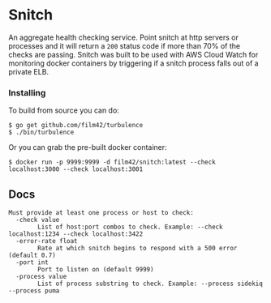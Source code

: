 Snitch
======

An aggregate health checking service. Point snitch at http servers or processes and it will return a `200` status code
if more than 70% of the checks are passing. Snitch was built to be used with AWS Cloud Watch for monitoring docker
containers by triggering if a snitch process falls out of a private ELB.

### Installing

To build from source you can do:

```
$ go get github.com/film42/turbulence
$ ./bin/turbulence
```

Or you can grab the pre-built docker container:

```
$ docker run -p 9999:9999 -d film42/snitch:latest --check localhost:3000 --check localhost:3001
```

## Docs

```
Must provide at least one process or host to check:
  -check value
        List of host:port combos to check. Example: --check localhost:1234 --check localhost:3422
  -error-rate float
        Rate at which snitch begins to respond with a 500 error (default 0.7)
  -port int
        Port to listen on (default 9999)
  -process value
        List of process substring to check. Example: --process sidekiq --process puma
```
